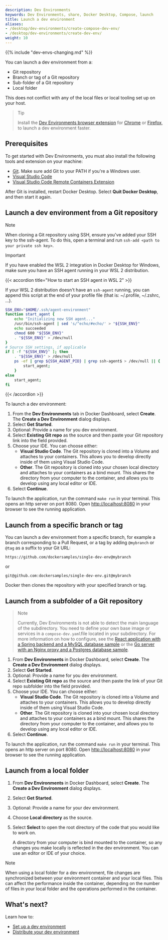 ```yaml
---
description: Dev Environments
keywords: Dev Environments, share, Docker Desktop, Compose, launch
title: Launch a dev environment
aliases:
- /desktop/dev-environments/create-compose-dev-env/
- /desktop/dev-environments/create-dev-env/
weight: 10
---
```


{{% include "dev-envs-changing.md" %}}

You can launch a dev environment from a:
- Git repository
- Branch or tag of a Git repository
- Sub-folder of a Git repository
- Local folder

This does not conflict with any of the local files or local tooling set up on your host. 

>Tip
>
>Install the [Dev Environments browser extension](https://github.com/docker/dev-envs-extension) for [Chrome](https://chrome.google.com/webstore/detail/docker-dev-environments/gnagpachnalcofcblcgdbofnfakdbeka) or [Firefox](https://addons.mozilla.org/en-US/firefox/addon/docker-dev-environments/), to launch a dev environment faster.

## Prerequisites

To get started with Dev Environments, you must also install the following tools and extension on your machine:

- [Git](https://git-scm.com). Make sure add Git to your PATH if you're a Windows user. 
- [Visual Studio Code](https://code.visualstudio.com/)
- [Visual Studio Code Remote Containers Extension](https://marketplace.visualstudio.com/items?itemName=ms-vscode-remote.remote-containers)

 After Git is installed, restart Docker Desktop. Select **Quit Docker Desktop**, and then start it again.

## Launch a dev environment from a Git repository

> [!NOTE]
>
> When cloning a Git repository using SSH, ensure you've added your SSH key to the ssh-agent. To do this, open a terminal and run `ssh-add <path to your private ssh key>`.

> [!IMPORTANT]
>
> If you have enabled the WSL 2 integration in Docker Desktop for Windows, make sure you have an SSH agent running in your WSL 2 distribution.

{{< accordion title="How to start an SSH agent in WSL 2" >}}

If your WSL 2 distribution doesn't have an `ssh-agent` running, you can append this script at the end of your profile file (that is: ~/.profile, ~/.zshrc, ...).

```bash
SSH_ENV="$HOME/.ssh/agent-environment"
function start_agent {
    echo "Initializing new SSH agent..."
    /usr/bin/ssh-agent | sed 's/^echo/#echo/' > "${SSH_ENV}"
    echo succeeded
    chmod 600 "${SSH_ENV}"
    . "${SSH_ENV}" > /dev/null
}
# Source SSH settings, if applicable
if [ -f "${SSH_ENV}" ]; then
    . "${SSH_ENV}" > /dev/null
    ps -ef | grep ${SSH_AGENT_PID} | grep ssh-agent$ > /dev/null || {
        start_agent;
    }
else
    start_agent;
fi
```

{{< /accordion >}}

To launch a dev environment:

1. From the **Dev Environments** tab in Docker Dashboard, select **Create**. The **Create a Dev Environment** dialog displays.
2. Select **Get Started**. 
3. Optional: Provide a name for you dev environment.
4. Select **Existing Git repo** as the source and then paste your Git repository link into the field provided.
5. Choose your IDE. You can choose either:
    - **Visual Studio Code**. The Git repository is cloned into a Volume and attaches to your containers. This allows you to develop directly inside of them using Visual Studio Code.
    - **Other**. The Git repository is cloned into your chosen local directory and attaches to your containers as a bind mount. This shares the directory from your computer to the container, and allows you to develop using any local editor or IDE.
6. Select **Continue**.

To launch the application, run the command `make run` in your terminal. This opens an http server on port 8080. Open [http://localhost:8080](http://localhost:8080) in your browser to see the running application.


## Launch from a specific branch or tag

You can launch a dev environment from a specific branch, for example a branch corresponding to a Pull Request, or a tag by adding `@mybranch` or `@tag` as a suffix to your Git URL:

 `https://github.com/dockersamples/single-dev-env@mybranch`

 or

 `git@github.com:dockersamples/single-dev-env.git@mybranch`

Docker then clones the repository with your specified branch or tag.

## Launch from a subfolder of a Git repository

>Note
>
>Currently, Dev Environments is not able to detect the main language of the subdirectory. You need to define your own base image or services in a `compose-dev.yaml`file located in your subdirectory. For more information on how to configure, see the [React application with a Spring backend and a MySQL database sample](https://github.com/docker/awesome-compose/tree/master/react-java-mysql) or the [Go server with an Nginx proxy and a Postgres database sample](https://github.com/docker/awesome-compose/tree/master/nginx-golang-postgres). 

1. From **Dev Environments** in Docker Dashboard, select **Create**. The **Create a Dev Environment** dialog displays.
2. Select **Get Started**.
3. Optional: Provide a name for you dev environment.
4. Select **Existing Git repo** as the source and then paste the link of your Git repo subfolder into the field provided.
5. Choose your IDE. You can choose either:
    - **Visual Studio Code**. The Git repository is cloned into a Volume and attaches to your containers. This allows you to develop directly inside of them using Visual Studio Code.
    - **Other**. The Git repository is cloned into your chosen local directory and attaches to your containers as a bind mount. This shares the directory from your computer to the container, and allows you to develop using any local editor or IDE.
6. Select **Continue**.

To launch the application, run the command `make run` in your terminal. This opens an http server on port 8080. Open [http://localhost:8080](http://localhost:8080) in your browser to see the running application.

## Launch from a local folder

1. From **Dev Environments** in Docker Dashboard, select **Create**. The **Create a Dev Environment** dialog displays.
2. Select **Get Started**.
3. Optional: Provide a name for your dev environment.
4. Choose **Local directory** as the source.
5. Select **Select** to open the root directory of the code that you would like to work on.
   
   A directory from your computer is bind mounted to the container, so any changes you make locally is reflected in the dev environment. You can use an editor or IDE of your choice.

> [!NOTE]
>
> When using a local folder for a dev environment, file changes are synchronized between your environment container and your local files. This can affect the performance inside the container, depending on the number of files in your local folder and the operations performed in the container.

## What's next?

Learn how to:
- [Set up a dev environment](set-up.md)
- [Distribute your dev environment](share.md)
